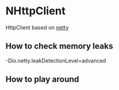 # NHttpClient
HttpClient based on [netty](https://github.com/netty/netty)

## How to check memory leaks
-Dio.netty.leakDetectionLevel=advanced

## How to play around



